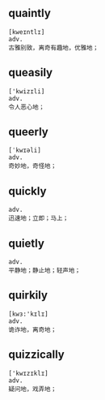 ## quaintly
```
[kweɪntlɪ]
adv.
古雅别致，离奇有趣地，优雅地；
```

## queasily
```
['kwizɪli]
adv.
令人恶心地；
```

## queerly
```
[ˈkwɪəli]
adv.
奇妙地，奇怪地；
```

## quickly
```
adv.
迅速地；立即；马上；
```

## quietly
```
adv.
平静地；静止地；轻声地；
```

## quirkily
```
[kwɜ:'kɪlɪ]
adv.
诡诈地，离奇地；
```
## quizzically
```
['kwɪzɪklɪ]
adv.
疑问地，戏弄地；
```